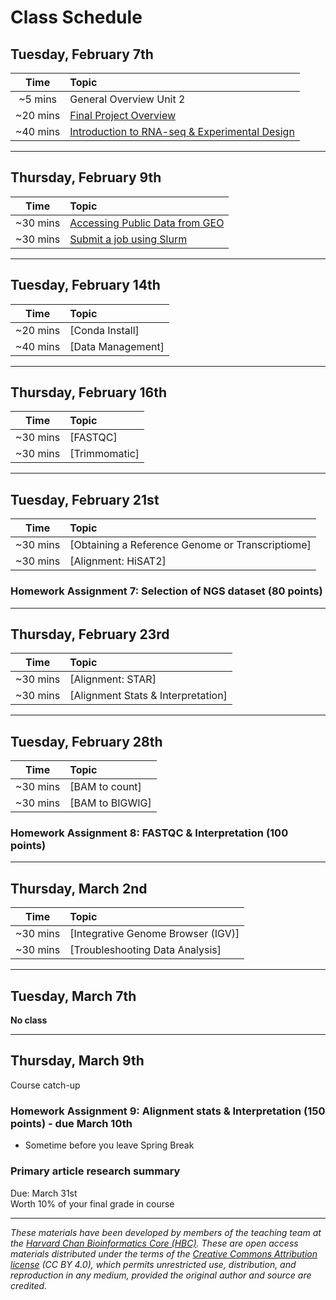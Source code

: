 # Class Schedule

## Tuesday, February 7th 

| Time |  Topic  |  
|:-----------:|:----------| 
| ~5 mins| General Overview Unit 2| 
| ~20 mins| [Final Project Overview](../lectures/GuidelinesforFinalProject.pdf) | 
| ~40 mins | [Introduction to RNA-seq & Experimental Design](../lectures/Lecture4-MMG232.pdf) |


***

## Thursday, February 9th 

| Time |  Topic  |  
|:-----------:|:----------| 
| ~30 mins| [Accessing Public Data from GEO](../lessons/02_accessing_public_experimental_data.md)| 
| ~30 mins| [Submit a job using Slurm](../lessons/02_job_submission_slurm.md)| 

***

## Tuesday, February 14th 

| Time |  Topic  |  
|:-----------:|:----------|
| ~20 mins| [Conda Install]| 
| ~40 mins| [Data Management]| 

***
## Thursday, February 16th 
| Time |  Topic  |  
|:-----------:|:----------| 
| ~30 mins| [FASTQC]| 
| ~30 mins| [Trimmomatic]| 

***

## Tuesday, February 21st 
| Time |  Topic  |  
|:-----------:|:----------| 
| ~30 mins| [Obtaining a Reference Genome or Transcriptiome]| 
| ~30 mins| [Alignment: HiSAT2]| 

### Homework Assignment 7: Selection of NGS dataset (80 points)
***

## Thursday, February 23rd 
| Time |  Topic  |  
|:-----------:|:----------| 
| ~30 mins| [Alignment: STAR]| 
| ~30 mins| [Alignment Stats & Interpretation]| 

***

## Tuesday, February 28th  
| Time |  Topic  |  
|:-----------:|:----------| 
| ~30 mins | [BAM to count]| 
| ~30 mins | [BAM to BIGWIG] | 

### Homework Assignment 8: FASTQC & Interpretation (100 points)
***

## Thursday, March 2nd 
| Time |  Topic  |  
|:-----------:|:----------| 
| ~30 mins| [Integrative Genome Browser (IGV)]| 
| ~30 mins| [Troubleshooting Data Analysis]| 

*** 
## Tuesday, March 7th  
**No class**

***

## Thursday, March 9th  
Course catch-up 

### Homework Assignment 9: Alignment stats & Interpretation (150 points) - due March 10th  
- Sometime before you leave Spring Break 

### Primary article research summary  
Due: March 31st   
Worth 10% of your final grade in course 

*** 


*These materials have been developed by members of the teaching team at the [Harvard Chan Bioinformatics Core (HBC)](http://bioinformatics.sph.harvard.edu/). These are open access materials distributed under the terms of the [Creative Commons Attribution license](https://creativecommons.org/licenses/by/4.0/) (CC BY 4.0), which permits unrestricted use, distribution, and reproduction in any medium, provided the original author and source are credited.*

